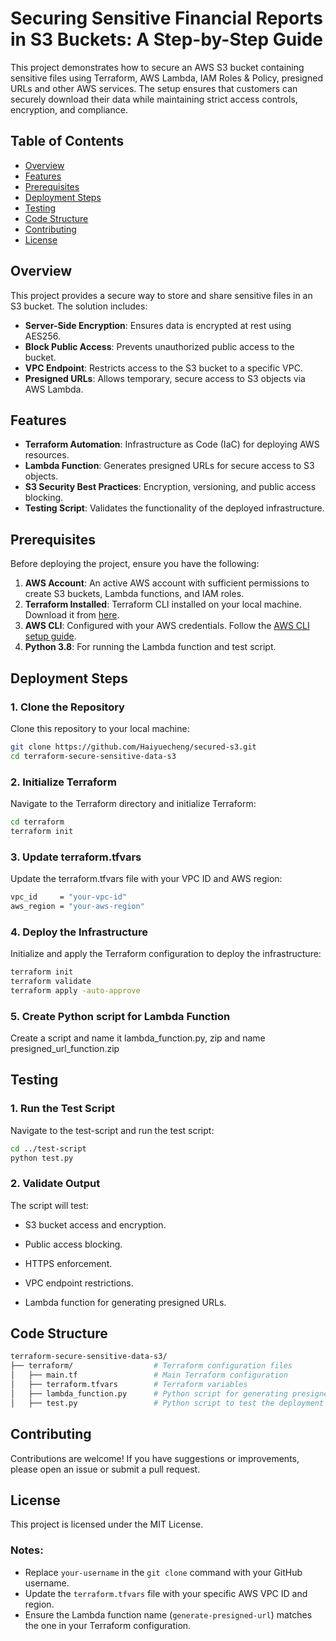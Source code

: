 
# Securing Sensitive Financial Reports in S3 Buckets: A Step-by-Step Guide

This project demonstrates how to secure an AWS S3 bucket containing sensitive files using Terraform, AWS Lambda, IAM Roles & Policy, presigned URLs and other AWS services. The setup ensures that customers can securely download their data while maintaining strict access controls, encryption, and compliance.

## Table of Contents
- [Overview](#overview)
- [Features](#features)
- [Prerequisites](#prerequisites)
- [Deployment Steps](#deployment-steps)
- [Testing](#testing)
- [Code Structure](#code-structure)
- [Contributing](#contributing)
- [License](#license)

## Overview

This project provides a secure way to store and share sensitive files in an S3 bucket. The solution includes:
- **Server-Side Encryption**: Ensures data is encrypted at rest using AES256.
- **Block Public Access**: Prevents unauthorized public access to the bucket.
- **VPC Endpoint**: Restricts access to the S3 bucket to a specific VPC.
- **Presigned URLs**: Allows temporary, secure access to S3 objects via AWS Lambda.

## Features

- **Terraform Automation**: Infrastructure as Code (IaC) for deploying AWS resources.
- **Lambda Function**: Generates presigned URLs for secure access to S3 objects.
- **S3 Security Best Practices**: Encryption, versioning, and public access blocking.
- **Testing Script**: Validates the functionality of the deployed infrastructure.

## Prerequisites

Before deploying the project, ensure you have the following:
1. **AWS Account**: An active AWS account with sufficient permissions to create S3 buckets, Lambda functions, and IAM roles.
2. **Terraform Installed**: Terraform CLI installed on your local machine. Download it from [here](https://www.terraform.io/downloads.html).
3. **AWS CLI**: Configured with your AWS credentials. Follow the [AWS CLI setup guide](https://docs.aws.amazon.com/cli/latest/userguide/cli-configure-quickstart.html).
4. **Python 3.8**: For running the Lambda function and test script.

## Deployment Steps

### 1. Clone the Repository
Clone this repository to your local machine:
```bash
git clone https://github.com/Haiyuecheng/secured-s3.git
cd terraform-secure-sensitive-data-s3
```
### 2. Initialize Terraform
Navigate to the Terraform directory and initialize Terraform:
```bash
cd terraform
terraform init
```
### 3. Update terraform.tfvars
Update the terraform.tfvars file with your VPC ID and AWS region:
```bash
vpc_id     = "your-vpc-id"
aws_region = "your-aws-region"
```
### 4. Deploy the Infrastructure
Initialize and apply the Terraform configuration to deploy the infrastructure:
```bash
terraform init
terraform validate
terraform apply -auto-approve
```
### 5. Create Python script for  Lambda Function
Create a script and name it lambda_function.py, zip and name presigned_url_function.zip


## Testing
### 1. Run the Test Script
Navigate to the test-script and run the test script:
```bash
cd ../test-script
python test.py
```
### 2. Validate Output
The script will test:

- S3 bucket access and encryption.

- Public access blocking.

- HTTPS enforcement.

- VPC endpoint restrictions.

- Lambda function for generating presigned URLs.



## Code Structure
```bash
terraform-secure-sensitive-data-s3/
├── terraform/                  # Terraform configuration files
│   ├── main.tf                 # Main Terraform configuration
│   ├── terraform.tfvars        # Terraform variables
│   ├── lambda_function.py      # Python script for generating presigned URLs using Lambda function
│   ├── test.py                 # Python script to test the deployment
```


## Contributing
Contributions are welcome! If you have suggestions or improvements, please open an issue or submit a pull request.


## License
This project is licensed under the MIT License.


### Notes:
- Replace `your-username` in the `git clone` command with your GitHub username.
- Update the `terraform.tfvars` file with your specific AWS VPC ID and region.
- Ensure the Lambda function name (`generate-presigned-url`) matches the one in your Terraform configuration.
